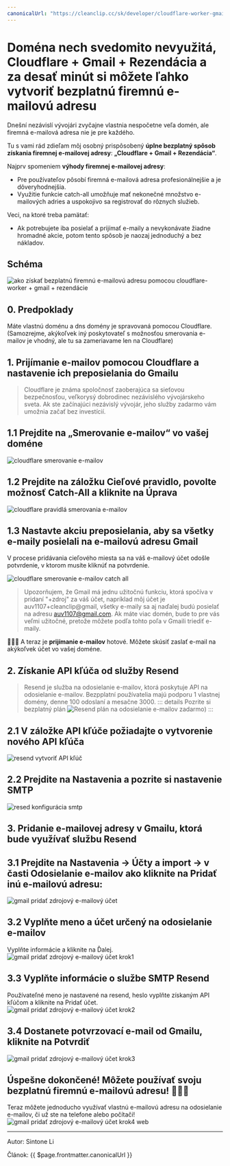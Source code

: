 ```yaml
---
canonicalUrl: "https://cleanclip.cc/sk/developer/cloudflare-worker-gmail-resend-enterprise-email/"
---
```


# Doména nech svedomito nevyužitá, Cloudflare + Gmail + Rezendácia a za desať minút si môžete ľahko vytvoriť bezplatnú firemnú e-mailovú adresu

Dnešní nezávislí vývojári zvyčajne vlastnia nespočetne veľa domén, ale firemná e-mailová adresa nie je pre každého.

Tu s vami rád zdieľam môj osobný prispôsobený **úplne bezplatný spôsob získania firemnej e-mailovej adresy**: **„Cloudflare + Gmail + Rezendácia“**.

Najprv spomeniem **výhody firemnej e-mailovej adresy**:

- Pre používateľov pôsobí firemná e-mailová adresa profesionálnejšie a je dôveryhodnejšia.
- Využitie funkcie catch-all umožňuje mať nekonečné množstvo e-mailových adries a uspokojivo sa registrovať do rôznych služieb.

Veci, na ktoré treba pamätať:
- Ak potrebujete iba posielať a prijímať e-maily a nevykonávate žiadne hromadné akcie, potom tento spôsob je naozaj jednoduchý a bez nákladov.

## Schéma
![ako získať bezplatnú firemnú e-mailovú adresu pomocou cloudflare-worker + gmail + rezendácie](./concept.png)

## 0. Predpoklady
Máte vlastnú doménu a dns domény je spravovaná pomocou Cloudflare. (Samozrejme, akýkoľvek iný poskytovateľ s možnosťou smerovania e-mailov je vhodný, ale tu sa zameriavame len na Cloudflare)

## 1. Prijímanie e-mailov pomocou Cloudflare a nastavenie ich preposielania do Gmailu
> Cloudflare je známa spoločnosť zaoberajúca sa sieťovou bezpečnosťou, veľkorysý dobrodinec nezávislého vývojárskeho sveta. Ak ste začínajúci nezávislý vývojár, jeho služby zadarmo vám umožnia začať bez investícií.

## 1.1 Prejdite na „Smerovanie e-mailov“ vo vašej doméne
![cloudflare smerovanie e-mailov](./cloudflare-email-router.png)

## 1.2 Prejdite na záložku Cieľové pravidlo, povolte možnosť Catch-All a kliknite na Úprava
![cloudflare pravidlá smerovania e-mailov](./cloudflare-email-router-rules.png)

## 1.3 Nastavte akciu preposielania, aby sa všetky e-maily posielali na e-mailovú adresu Gmail
V procese pridávania cieľového miesta sa na váš e-mailový účet odošle potvrdenie, v ktorom musíte kliknúť na potvrdenie.

![cloudflare smerovanie e-mailov catch all](./cloudflare-email-router-catch-all.png)

> Upozorňujem, že Gmail má jednu užitočnú funkciu, ktorá spočíva v pridaní "+zdroj" za váš účet, napríklad môj účet je auv1107+cleanclip@gmail, všetky e-maily sa aj naďalej budú posielať na adresu auv1107@gmail.com. Ak máte viac domén, bude to pre vás veľmi užitočné, pretože môžete podľa tohto poľa v Gmaili triediť e-maily.

🎉🎉🎉 A teraz je **prijímanie e-mailov** hotové.
Môžete skúsiť zaslať e-mail na akýkoľvek účet vo vašej doméne.

## 2. Získanie API kľúča od služby Resend

> Resend je služba na odosielanie e-mailov, ktorá poskytuje API na odosielanie e-mailov. Bezpplatní používatelia majú podporu 1 vlastnej domény, denne 100 odoslaní a mesačne 3000.
> ::: details Pozrite si bezplatný plán
> ![Resend plán na odosielanie e-mailov zadarmo](./resend-plan.png))
> :::

## 2.1 V záložke API kľúče požiadajte o vytvorenie nového API kľúča
![resend vytvoriť API kľúč](./resend-create-api-key.png)

## 2.2 Prejdite na Nastavenia a pozrite si nastavenie SMTP
![resed konfigurácia smtp](./resed-smtp-config.png)

## 3. Pridanie e-mailovej adresy v Gmailu, ktorá bude využívať službu Resend


## 3.1 Prejdite na Nastavenia -> Účty a import -> v časti Odosielanie e-mailov ako kliknite na Pridať inú e-mailovú adresu:
![gmail pridať zdrojový e-mailový účet](./gmail-add-send-email-account.png)

## 3.2 Vyplňte meno a účet určený na odosielanie e-mailov
Vyplňte informácie a kliknite na Ďalej.
![gmail pridať zdrojový e-mailový účet krok1](./gmail-add-send-email-account-step1.png)

## 3.3 Vyplňte informácie o službe SMTP Resend
Používateľné meno je nastavené na resend, heslo vyplňte získaným API kľúčom a kliknite na Pridať účet.
![gmail pridať zdrojový e-mailový účet krok2](./gmail-add-send-email-account-step2.png)

## 3.4 Dostanete potvrzovací e-mail od Gmailu, kliknite na Potvrdiť
![gmail pridať zdrojový e-mailový účet krok3](./gmail-add-send-email-account-step3.png)

## Úspešne dokončené! Môžete používať svoju bezplatnú firemnú e-mailovú adresu! 🎉🎉🎉 
Teraz môžete jednoducho využívať vlastnú e-mailovú adresu na odosielanie e-mailov, či už ste na telefone alebo počítači!
![gmail pridať zdrojový e-mailový účet krok4 web](./gmail-add-send-email-account-step4.png)


---


Autor: Sintone Li

Článok: {{ $page.frontmatter.canonicalUrl }}
